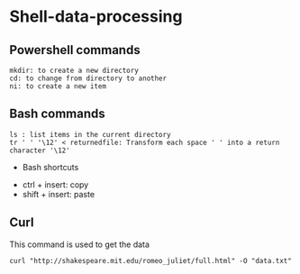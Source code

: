 # Shell-data-processing
## Powershell commands
``` 
mkdir: to create a new directory
cd: to change from directory to another
ni: to create a new item
```
## Bash commands
```
ls : list items in the current directory
tr ' ' '\12' < returnedfile: Transform each space ' ' into a return character '\12'
```
- Bash shortcuts
* ctrl + insert: copy
* shift + insert: paste

## Curl 
This command is used to get the data
```
curl "http://shakespeare.mit.edu/romeo_juliet/full.html" -O "data.txt"
```

